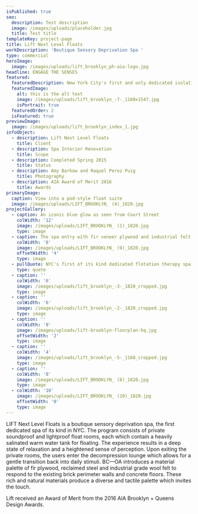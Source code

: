 ```yaml
---
isPublished: true
seo:
  description: Test description
  image: /images/uploads/placeholder.jpg
  title: Test title
templateKey: project-page
title: Lift Next Level Floats
workDescription: 'Boutique Sensory Deprivation Spa '
type: commercial
heroImage:
  image: /images/uploads/lift_brooklyn_ph-aia-logo.jpg
headline: ENGAGE THE SENSES
featured:
  featuredDescription: New York City's first and only dedicated isolation therapy spa
  featuredImage:
    alt: this is the alt text
    image: /images/uploads/lift_brooklyn_-7-_1160x1547.jpg
    isPortrait: true
  featuredOrder: 2
  isFeatured: true
previewImage:
  image: /images/uploads/lift_brooklyn_index_1.jpg
infoObject:
  - description: Lift Next Level Floats
    title: Client
  - description: Spa Interior Renovation
    title: Scope
  - description: Completed Spring 2015
    title: Status
  - description: Amy Barkow and Raquel Perez Puig
    title: Photography
  - description: AIA Award of Merit 2016
    title: Awards
primaryImage:
  caption: View into a pod-style float suite
  image: /images/uploads/LIFT_BROOKLYN_ (4)_1820.jpg
projectGallery:
  - caption: An iconic blue glow as seen from Court Street
    colWidth: '12'
    image: /images/uploads/LIFT_BROOKLYN_ (1)_1820.jpg
    type: image
  - caption: The spa entry with fir veneer plywood and industrial felt
    colWidth: '8'
    image: /images/uploads/LIFT_BROOKLYN_ (9)_1820.jpg
    offsetWidth: '4'
    type: image
  - pullQuote: NYC's first of its kind dedicated flotation therapy spa
    type: quote
  - caption: ''
    colWidth: '6'
    image: /images/uploads/lift_brooklyn_-3-_1820_cropped.jpg
    type: image
  - caption: ''
    colWidth: '6'
    image: /images/uploads/lift_brooklyn_-2-_1820_cropped.jpg
    type: image
  - caption: ''
    colWidth: '8'
    image: /images/uploads/lift-brooklyn-floorplan-hq.jpg
    offsetWidth: '2'
    type: image
  - caption: ''
    colWidth: '4'
    image: /images/uploads/lift_brooklyn_-5-_1160_cropped.jpg
    type: image
  - caption: ''
    colWidth: '8'
    image: /images/uploads/LIFT_BROOKLYN_ (8)_1820.jpg
    type: image
  - colWidth: '10'
    image: /images/uploads/LIFT_BROOKLYN_ (10)_1820.jpg
    offsetWidth: '0'
    type: image
---
```

LIFT Next Level Floats is a boutique sensory deprivation spa, the first dedicated spa of its kind in NYC. The program consists of private soundproof and lightproof float rooms, each which contain a heavily salinated warm water tank for floating. The experience results in a deep state of relaxation and a heightened sense of perception. Upon exiting the private rooms, the users enter the decompression lounge which allows for a gentle transition back into daily stimuli. BC—OA introduces a material palette of fir plywood, reclaimed steel and industrial grade wool felt to respond to the existing brick perimeter walls and concrete floors. These rich and natural materials produce a diverse and tactile palette which invites the touch.



Lift received an Award of Merit from the 2016 AIA Brooklyn + Queens Design Awards.
